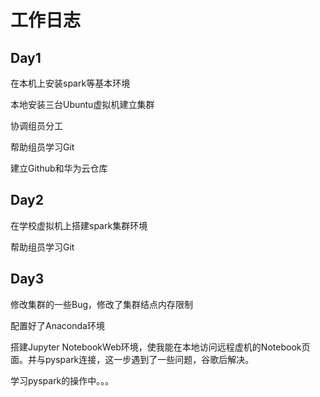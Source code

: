 # 工作日志

## Day1

在本机上安装spark等基本环境

本地安装三台Ubuntu虚拟机建立集群

协调组员分工

帮助组员学习Git

建立Github和华为云仓库

## Day2

在学校虚拟机上搭建spark集群环境

帮助组员学习Git

## Day3

修改集群的一些Bug，修改了集群结点内存限制

配置好了Anaconda环境

搭建Jupyter NotebookWeb环境，使我能在本地访问远程虚机的Notebook页面。并与pyspark连接，这一步遇到了一些问题，谷歌后解决。

学习pyspark的操作中。。。

